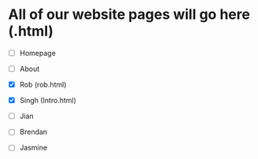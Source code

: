 # All of our website pages will go here (.html)
- [ ] Homepage
- [ ] About

- [x] Rob (rob.html)
- [X] Singh (Intro.html)
- [ ] Jian
- [ ] Brendan
- [ ] Jasmine
